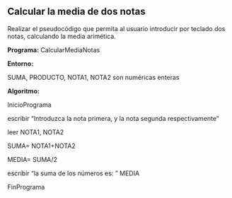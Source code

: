 ## Calcular la media de dos notas ##

Realizar el pseudocódigo que permita al usuario introducir por teclado dos notas, calculando la media arimética. 

**Programa:** CalcularMediaNotas

**Entorno:**

SUMA, PRODUCTO, NOTA1, NOTA2 son numéricas enteras

**Algoritmo:**

InicioPrograma

escribir “Introduzca la nota primera, y la nota segunda respectivamente”

leer NOTA1, NOTA2

SUMA= NOTA1+NOTA2

MEDIA= SUMA/2

escribir “la suma de los números es: ”  MEDIA

FinPrograma

